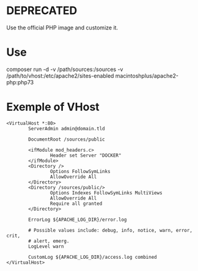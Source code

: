 # DEPRECATED

Use the official PHP image and customize it.

# Use

composer run -d -v /path/sources:/sources -v /path/to/vhost:/etc/apache2/sites-enabled macintoshplus/apache2-php:php73


# Exemple of VHost

```
<VirtualHost *:80>
        ServerAdmin admin@domain.tld

        DocumentRoot /sources/public

        <ifModule mod_headers.c>
                Header set Server "DOCKER"
        </ifModule>
        <Directory />
                Options FollowSymLinks
                AllowOverride All
        </Directory>
        <Directory /sources/public/>
                Options Indexes FollowSymLinks MultiViews
                AllowOverride All
                Require all granted
        </Directory>

        ErrorLog ${APACHE_LOG_DIR}/error.log

        # Possible values include: debug, info, notice, warn, error, crit,
        # alert, emerg.
        LogLevel warn

        CustomLog ${APACHE_LOG_DIR}/access.log combined
</VirtualHost>
```
